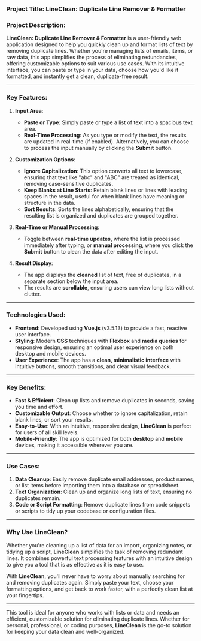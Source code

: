### **Project Title**: **LineClean: Duplicate Line Remover & Formatter**

### **Project Description**:

**LineClean: Duplicate Line Remover & Formatter** is a user-friendly web application designed to help you quickly clean up and format lists of text by removing duplicate lines. Whether you're managing lists of emails, items, or raw data, this app simplifies the process of eliminating redundancies, offering customizable options to suit various use cases. With its intuitive interface, you can paste or type in your data, choose how you'd like it formatted, and instantly get a clean, duplicate-free result.

---

### **Key Features**:

1. **Input Area**:
   - **Paste or Type**: Simply paste or type a list of text into a spacious text area.
   - **Real-Time Processing**: As you type or modify the text, the results are updated in real-time (if enabled). Alternatively, you can choose to process the input manually by clicking the **Submit** button.

2. **Customization Options**:
   - **Ignore Capitalization**: This option converts all text to lowercase, ensuring that text like "abc" and "ABC" are treated as identical, removing case-sensitive duplicates.
   - **Keep Blanks at Line Starts**: Retain blank lines or lines with leading spaces in the result, useful for when blank lines have meaning or structure in the data.
   - **Sort Results**: Sorts the lines alphabetically, ensuring that the resulting list is organized and duplicates are grouped together.

3. **Real-Time or Manual Processing**:
   - Toggle between **real-time updates**, where the list is processed immediately after typing, or **manual processing**, where you click the **Submit** button to clean the data after editing the input.

4. **Result Display**:
   - The app displays the **cleaned** list of text, free of duplicates, in a separate section below the input area.
   - The results are **scrollable**, ensuring users can view long lists without clutter.

---

### **Technologies Used**:

- **Frontend**: Developed using **Vue.js** (v3.5.13) to provide a fast, reactive user interface.
- **Styling**: Modern **CSS** techniques with **Flexbox** and **media queries** for responsive design, ensuring an optimal user experience on both desktop and mobile devices.
- **User Experience**: The app has a **clean, minimalistic interface** with intuitive buttons, smooth transitions, and clear visual feedback.

---

### **Key Benefits**:

- **Fast & Efficient**: Clean up lists and remove duplicates in seconds, saving you time and effort.
- **Customizable Output**: Choose whether to ignore capitalization, retain blank lines, or sort your results.
- **Easy-to-Use**: With an intuitive, responsive design, **LineClean** is perfect for users of all skill levels.
- **Mobile-Friendly**: The app is optimized for both **desktop** and **mobile** devices, making it accessible wherever you are.

---

### **Use Cases**:

1. **Data Cleanup**: Easily remove duplicate email addresses, product names, or list items before importing them into a database or spreadsheet.
2. **Text Organization**: Clean up and organize long lists of text, ensuring no duplicates remain.
3. **Code or Script Formatting**: Remove duplicate lines from code snippets or scripts to tidy up your codebase or configuration files.

---

### **Why Use LineClean?**

Whether you're cleaning up a list of data for an import, organizing notes, or tidying up a script, **LineClean** simplifies the task of removing redundant lines. It combines powerful text processing features with an intuitive design to give you a tool that is as effective as it is easy to use. 

With **LineClean**, you'll never have to worry about manually searching for and removing duplicates again. Simply paste your text, choose your formatting options, and get back to work faster, with a perfectly clean list at your fingertips.

---

This tool is ideal for anyone who works with lists or data and needs an efficient, customizable solution for eliminating duplicate lines. Whether for personal, professional, or coding purposes, **LineClean** is the go-to solution for keeping your data clean and well-organized.